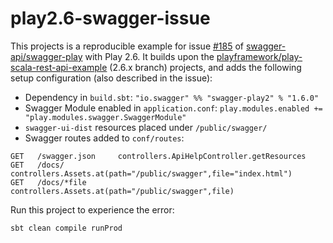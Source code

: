 # play2.6-swagger-issue

This projects is a reproducible example for issue [#185](https://github.com/swagger-api/swagger-play/issues/185) of [swagger-api/swagger-play](https://github.com/swagger-api/swagger-play) with Play 2.6. It builds upon the [playframework/play-scala-rest-api-example](https://github.com/playframework/play-scala-rest-api-example) (2.6.x branch) projects, and adds the following setup configuration (also described in the issue):

* Dependency in `build.sbt`: `"io.swagger" %% "swagger-play2" % "1.6.0"`
* Swagger Module enabled in `application.conf`: `play.modules.enabled += "play.modules.swagger.SwaggerModule"`
* `swagger-ui-dist` resources placed under `/public/swagger/`
* Swagger routes added to `conf/routes`:

```
GET   /swagger.json     controllers.ApiHelpController.getResources
GET   /docs/            controllers.Assets.at(path="/public/swagger",file="index.html")
GET   /docs/*file       controllers.Assets.at(path="/public/swagger",file)
```

Run this project to experience the error:

    sbt clean compile runProd